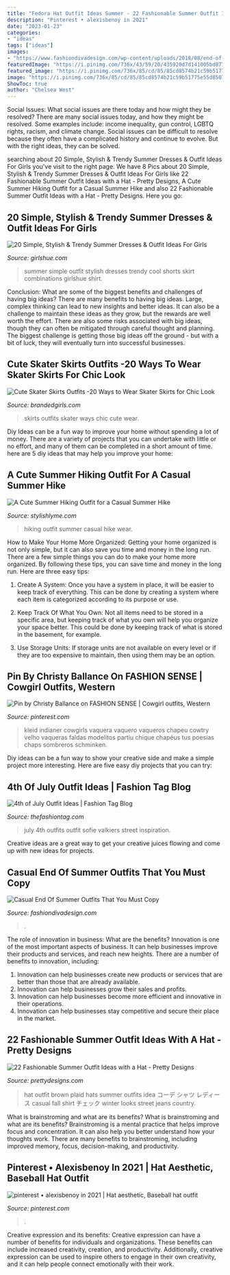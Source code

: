 ```yaml
---
title: "Fedora Hat Outfit Ideas Summer - 22 Fashionable Summer Outfit Ideas With A Hat"
description: "Pinterest • alexisbenoy in 2021"
date: "2023-01-23"
categories:
- "ideas"
tags: ["ideas"]
images:
- "https://www.fashiondivadesign.com/wp-content/uploads/2018/08/end-of-summer-outfits-11.jpg"
featuredImage: "https://i.pinimg.com/736x/43/59/20/435920d7d141005bd877cefbb9ce110b.jpg"
featured_image: "https://i.pinimg.com/736x/85/cd/85/85cd8574b21c59b51775e55d8507c5cf.jpg"
image: "https://i.pinimg.com/736x/85/cd/85/85cd8574b21c59b51775e55d8507c5cf.jpg"
ShowToc: true
author: "Chelsea West"
---
```



Social Issues: What social issues are there today and how might they be resolved?
There are many social issues today, and how they might be resolved. Some examples include: income inequality, gun control, LGBTQ rights, racism, and climate change. Social issues can be difficult to resolve because they often have a complicated history and continue to evolve. But with the right ideas, they can be solved.

	

		
searching about 20 Simple, Stylish &amp; Trendy Summer Dresses &amp; Outfit Ideas For Girls you've visit to the right page. We have 8 Pics about 20 Simple, Stylish &amp; Trendy Summer Dresses &amp; Outfit Ideas For Girls like 22 Fashionable Summer Outfit Ideas with a Hat - Pretty Designs, A Cute Summer Hiking Outfit for a Casual Summer Hike and also 22 Fashionable Summer Outfit Ideas with a Hat - Pretty Designs. Here you go:
		
    
## 20 Simple, Stylish &amp; Trendy Summer Dresses &amp; Outfit Ideas For Girls

<img loading=lazy src="http://www.girlshue.com/wp-content/uploads/2016/07/unnamed-file-3415.jpg" onerror="this.onerror=null;this.src='https://tse2.mm.bing.net/th?id=OIP.QvUJnRQCVxwQZ-gY81frwAHaLH&amp;pid=15.1';" alt="20 Simple, Stylish &amp; Trendy Summer Dresses &amp; Outfit Ideas For Girls">

_Source: girlshue.com_

>summer simple outfit stylish dresses trendy cool shorts skirt combinations girlshue shirt. 

	

Conclusion: What are some of the biggest benefits and challenges of having big ideas?
There are many benefits to having big ideas. Large, complex thinking can lead to new insights and better ideas. It can also be a challenge to maintain these ideas as they grow, but the rewards are well worth the effort. There are also some risks associated with big ideas, though they can often be mitigated through careful thought and planning. The biggest challenge is getting those big ideas off the ground - but with a bit of luck, they will eventually turn into successful businesses.

    
## Cute Skater Skirts Outfits -20 Ways To Wear Skater Skirts For Chic Look

<img loading=lazy src="http://www.brandedgirls.com/wp-content/uploads/2015/08/e24505a90a7101647c3012b4bb5a94ab.jpg" onerror="this.onerror=null;this.src='https://tse4.mm.bing.net/th?id=OIP.V_8cFyGGCPMmhcrWzE9EDwHaLH&amp;pid=15.1';" alt="Cute Skater Skirts Outfits -20 Ways to Wear Skater Skirts for Chic Look">

_Source: brandedgirls.com_

>skirts outfits skater ways chic cute wear. 

	

Diy Ideas can be a fun way to improve your home without spending a lot of money. There are a variety of projects that you can undertake with little or no effort, and many of them can be completed in a short amount of time. here are 5 diy ideas that may help you improve your home: 

    
## A Cute Summer Hiking Outfit For A Casual Summer Hike

<img loading=lazy src="https://stylishlyme.com/wp-content/uploads/2016/09/hiking-outfit.jpg" onerror="this.onerror=null;this.src='https://tse3.mm.bing.net/th?id=OIP.PTvgM3UwZWk4dBOxrWWo_wHaLH&amp;pid=15.1';" alt="A Cute Summer Hiking Outfit for a Casual Summer Hike">

_Source: stylishlyme.com_

>hiking outfit summer casual hike wear. 

	

How to Make Your Home More Organized: Getting your home organized is not only simple, but it can also save you time and money in the long run.
There are a few simple things you can do to make your home more organized. By following these tips, you can save time and money in the long run. Here are three easy tips:
1. Create A System: Once you have a system in place, it will be easier to keep track of everything. This can be done by creating a system where each item is categorized according to its purpose or use.

2. Keep Track Of What You Own: Not all items need to be stored in a specific area, but keeping track of what you own will help you organize your space better. This could be done by keeping track of what is stored in the basement, for example.

3. Use Storage Units: If storage units are not available on every level or if they are too expensive to maintain, then using them may be an option.

    
## Pin By Christy Ballance On FASHION SENSE | Cowgirl Outfits, Western

<img loading=lazy src="https://i.pinimg.com/736x/43/59/20/435920d7d141005bd877cefbb9ce110b.jpg" onerror="this.onerror=null;this.src='https://tse3.mm.bing.net/th?id=OIP.71DS58bWFNyTy1hlSu-rYAHaTF&amp;pid=15.1';" alt="Pin by Christy Ballance on FASHION SENSE | Cowgirl outfits, Western">

_Source: pinterest.com_

>kleid indianer cowgirls vaquera vaquero vaqueros chapeu cowtry velho vaqueras faldas modelitos partiu chique chapéus tus poesias chaps sombreros schminken. 

	

Diy ideas can be a fun way to show your creative side and make a simple project more interesting. Here are five easy diy projects that you can try: 

    
## 4th Of July Outfit Ideas | Fashion Tag Blog

<img loading=lazy src="https://thefashiontag.com/wp-content/uploads/2015/06/4th-July-outfits-inspiration-3.jpg" onerror="this.onerror=null;this.src='https://tse3.mm.bing.net/th?id=OIP.CSmOl23zSmCSkcSSEKzOIgHaLH&amp;pid=15.1';" alt="4th of July Outfit Ideas | Fashion Tag Blog">

_Source: thefashiontag.com_

>july 4th outfits outfit sofie valkiers street inspiration. 

	

Creative ideas are a great way to get your creative juices flowing and come up with new ideas for projects.

    
## Casual End Of Summer Outfits That You Must Copy

<img loading=lazy src="https://www.fashiondivadesign.com/wp-content/uploads/2018/08/end-of-summer-outfits-11.jpg" onerror="this.onerror=null;this.src='https://tse1.mm.bing.net/th?id=OIP.mAfcbWiUozb7p39nabgF6gHaLJ&amp;pid=15.1';" alt="Casual End Of Summer Outfits That You Must Copy">

_Source: fashiondivadesign.com_

>. 

	

The role of innovation in business: What are the benefits?
Innovation is one of the most important aspects of business. It can help businesses improve their products and services, and reach new heights. There are a number of benefits to innovation, including: 
1. Innovation can help businesses create new products or services that are better than those that are already available. 
2. Innovation can help businesses grow their sales and profits. 
3. Innovation can help businesses become more efficient and innovative in their operations. 
4. Innovation can help businesses stay competitive and secure their place in the market.

    
## 22 Fashionable Summer Outfit Ideas With A Hat - Pretty Designs

<img loading=lazy src="http://www.prettydesigns.com/wp-content/uploads/2014/05/Plaid-Outfit-Idea-with-Brown-Hat.jpg" onerror="this.onerror=null;this.src='https://tse4.mm.bing.net/th?id=OIP.HtLPJCMu1f-a394uO4q0OgHaK4&amp;pid=15.1';" alt="22 Fashionable Summer Outfit Ideas with a Hat - Pretty Designs">

_Source: prettydesigns.com_

>hat outfit brown plaid hats summer outfits idea コーデ シャツ レディース casual fall shirt チェック winter looks street jeans country. 

	

What is brainstroming and what are its benefits?
What is brainstroming and what are its benefits? Brainstroming is a mental practice that helps improve focus and concentration. It can also help you better understand how your thoughts work. There are many benefits to brainstroming, including improved memory, focus, decision-making, and productivity.

    
## Pinterest • Alexisbenoy In 2021 | Hat Aesthetic, Baseball Hat Outfit

<img loading=lazy src="https://i.pinimg.com/736x/85/cd/85/85cd8574b21c59b51775e55d8507c5cf.jpg" onerror="this.onerror=null;this.src='https://tse4.mm.bing.net/th?id=OIP.tJ_13PCIpOSedeyi3EvMbwHaJP&amp;pid=15.1';" alt="pinterest • alexisbenoy in 2021 | Hat aesthetic, Baseball hat outfit">

_Source: pinterest.com_

>. 

	

Creative expression and its benefits:
Creative expression can have a number of benefits for individuals and organizations. These benefits can include increased creativity, creation, and productivity. Additionally, creative expression can be used to inspire others to engage in their own creativity, and it can help people connect emotionally with their work.

